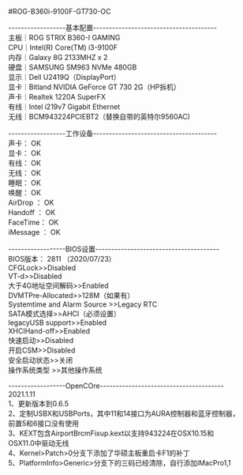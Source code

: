 #ROG-B360i-9100F-GT730-OC

------------------基本配置---------------------------------------  
主板｜ROG STRIX B360-I GAMING  
CPU｜Intel(R) Core(TM) i3-9100F  
内存｜Galaxy 8G 2133MHZ x 2  
硬盘｜SAMSUNG SM963 NVMe 480GB  
显示｜Dell U2419Q（DisplayPort）  
显卡｜Bitland NVIDIA GeForce GT 730 2G（HP拆机）  
声卡｜Realtek 1220A SuperFX  
有线｜Intel i219v7 Gigabit Ethernet  
无线｜BCM943224PCIEBT2（替换自带的英特尔9560AC)  

------------------工作设备---------------------------------------  
声卡：		                     OK  
显卡：		                     OK  
有线：		                     OK  
无线：		                     OK  
睡眠：		                     OK  
唤醒：		                     OK  
AirDrop ：	                  OK  
Handoff ：	                  OK  
FaceTime：                 	OK  
iMessage ：	                OK  

------------------BIOS设置---------------------------------------  
BIOS版本：	2811 （2020/07/23）  
CFGLock>>Disabled  
VT-d>>Disabled  
大于4G地址空间解码>>Enabled  
DVMTPre-Allocated>>128M（如果有）  
Systemtime and Alarm Source >>Legacy RTC  
SATA模式选择>>AHCI（必须设置）  
legacyUSB support>>Enabled  
XHCIHand-off>>Enabled  
快速启动>>Disabled  
开启CSM>>Disabled  
安全启动状态>>关闭  
操作系统类型 >>其他操作系统  

------------------OpenCOre---------------------------------------  
2021.1.11  
1、更新版本到0.6.5  
2、定制USBX和USBPorts，其中11和14接口为AURA控制器和蓝牙控制器，  
前置5和6接口没有使用  
3、KEXT包含AirportBrcmFixup.kext以支持943224在OSX10.15和  
OSX11.0中驱动无线  
4、Kernel>Patch>0分支下添加了华硕主板重启卡F1的补丁  
5、PlatformInfo>Generic>分支下的三码已经清除，自行添加iMacPro1,1  
